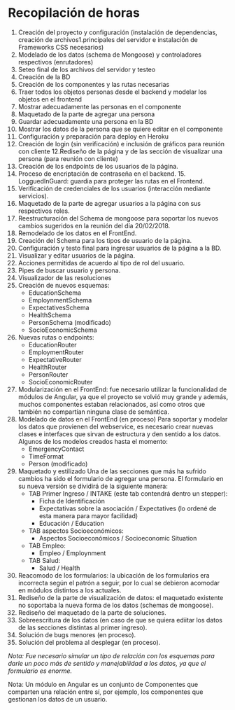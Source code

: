 # Recopilación de horas
1. Creación del proyecto y configuración (instalación de dependencias, creación de archivos1.principales del servidor e instalación de Frameworks CSS necesarios)
2. Modelado de los datos (schema de Mongoose) y controladores respectivos (enrutadores)
3. Seteo final de los archivos del servidor y testeo
4. Creación de la BD
5. Creación de los componentes y las rutas necesarias
5. Traer todos los objetos personas desde el backend y modelar los objetos en el frontend
6. Mostrar adecuadamente las personas en el componente
7. Maquetado de la parte de agregar una persona
8. Guardar adecuadamente una persona en la BD
9. Mostrar los datos de la persona que se quiere editar en el componente
10. Configuración y preparación para deploy en Heroku
11. Creación de login (sin verificación) e inclusión de gráficos para reunión con cliente
12.Rediseño de la página y de las sección de visualizar una persona (para reunión con cliente)
13. Creación de los endpoints de los usuarios de la página.
14. Proceso de encriptación de contraseña en el backend. 15. LogguedInGuard: guardia para proteger las rutas en el Frontend.
16. Verificación de credenciales de los usuarios (interacción mediante servicios).
17. Maquetado de la parte de agregar usuarios a la página con sus respectivos roles.
18. Reestructuración del Schema de mongoose para soportar los nuevos cambios sugeridos en la reunión del día 20/02/2018.
19. Remodelado de los datos en el FrontEnd.
20. Creación del Schema para los tipos de usuario de la página.
21. Configuración y testo final para ingresar usuarios de la página a la BD.
22. Visualizar y editar usuarios de la página.
23. Acciones permitidas de acuerdo al tipo de rol del usuario.
24. Pipes de buscar usuario y persona.
25. Visualizador de las resoluciones
26. Creación de nuevos esquemas:
    - EducationSchema
    - EmploynmentSchema
    - ExpectativesSchema
    - HealthSchema
    - PersonSchema (modificado)
    - SocioEconomicSchema
27. Nuevas rutas o endpoints:
    - EducationRouter
    - EmploymentRouter
    - ExpectativeRouter
    - HealthRouter
    - PersonRouter
    - SocioEconomicRouter
28. Modularización en el FrontEnd: fue necesario utilizar la funcionalidad de módulos de Angular, ya que el proyecto se volvió muy grande y además, muchos componentes estaban relacionados, así como otros que también no compartían ninguna clase de semántica.
28. Modelado de datos en el FrontEnd (en proceso)
Para soportar y modelar los datos que provienen del webservice, es necesario crear nuevas clases e interfaces que sirvan de estructura y den sentido a los datos. Algunos de los modelos creados hasta el momento:
    - EmergencyContact
    - TimeFormat
    - Person (modificado)
29. Maquetado y estilizado
Una de las secciones que más ha sufrido cambios ha sido el formulario de agregar una persona.
El formulario en su nueva versión se dividirá de la siguiente manera:
    - TAB Primer Ingreso / INTAKE (este tab contendrá dentro un stepper):
        - Ficha de Identificación
        - Expectativas sobre la asociación / Expectatives (lo ordené de esta manera para mayor facilidad)
        - Educación / Education
    - TAB aspectos Socioeconómicos:
        - Aspectos Socioeconómicos / Socioeconomic Situation
    - TAB Empleo:
        - Empleo / Employnment
    - TAB Salud:
        - Salud / Health
30. Reacomodo de los formularios: la ubicación de los formularios era incorrecta según el patrón a seguir, por lo cual se debieron acomodar en módulos distintos a los actuales.
31. Rediseño de la parte de visualización de datos: el maquetado existente no soportaba la nueva forma de los datos (schemas de mongoose).
32. Rediseño del maquetado de la parte de soluciones.
33. Sobreescritura de los datos (en caso de que se quiera ediitar los datos de las secciones distintas al primer ingreso).
34. Solución de bugs menores (en proceso).
35. Solución del problema al desplegar (en proceso).

_Nota: Fue necesario simular un tipo de relación con los esquemas para darle un poco más de sentido y manejabilidad a los datos, ya que el formulario es enorme._

Nota: Un módulo en Angular es un conjunto de Componentes que comparten una relación entre sí, por ejemplo, los componentes que gestionan los datos de un usuario.
